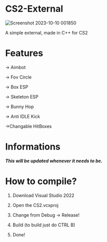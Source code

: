 # CS2-External
![Screenshot 2023-10-10 001850](https://github.com/aci1337/CS2-External/assets/111813352/12b22e1e-38f4-457c-a6ca-a0c3a9ee9941)

A simple external, made in C++ for CS2

# Features

-> Aimbot

-> Fov Circle

-> Box ESP

-> Skeleton ESP

-> Bunny Hop

-> Anti IDLE Kick

->Changable HitBoxes

# Informations
***This will be updated whenever it needs to be.***

# How to compile?
1. Download Visual Studio 2022
2. Open the CS2.vcxproj
3. Change from Debug -> Release!

4. Build (to build just do CTRL B)
5. Done!

